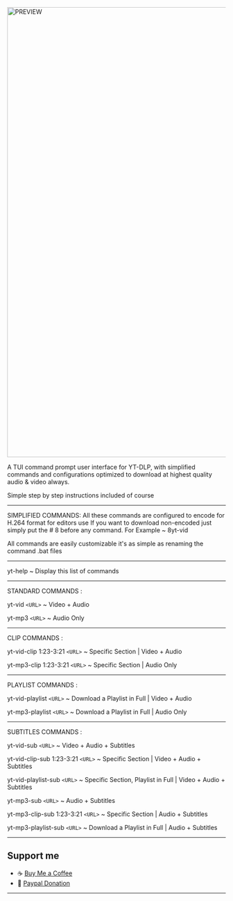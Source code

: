 <img width="1223" height="1035" alt="PREVIEW" src="https://github.com/user-attachments/assets/3761c272-16fa-4f11-a4a0-908a7b094f33" />

A TUI command prompt user interface for YT-DLP, with simplified commands and configurations optimized to download at highest quality audio & video always.

Simple step by step instructions included of course

----------------------------

SIMPLIFIED COMMANDS:
All these commands are configured to encode for H.264 format for editors use
If you want to download non-encoded just simply put the # 8 before any command. For Example  ~  8yt-vid

All commands are easily customizable it's as simple as renaming the command .bat files 

----------------------------

yt-help                               ~ Display this list of commands

----------------------------

STANDARD COMMANDS :

yt-vid `<URL>`                        ~     Video + Audio

yt-mp3 `<URL>`                        ~     Audio Only

----------------------------

CLIP COMMANDS :

yt-vid-clip 1:23-3:21 `<URL>`         ~     Specific Section  |  Video + Audio 

yt-mp3-clip 1:23-3:21 `<URL>`         ~     Specific Section  |  Audio Only 

----------------------------

PLAYLIST COMMANDS :

yt-vid-playlist `<URL>`               ~     Download a Playlist in Full  |  Video + Audio 

yt-mp3-playlist `<URL>`               ~     Download a Playlist in Full  |  Audio Only

----------------------------

SUBTITLES COMMANDS :

yt-vid-sub `<URL>`                    ~     Video + Audio + Subtitles

yt-vid-clip-sub 1:23-3:21 `<URL>`     ~     Specific Section  |  Video + Audio + Subtitles

yt-vid-playlist-sub `<URL>`           ~     Specific Section, Playlist in Full  |  Video + Audio + Subtitles

yt-mp3-sub `<URL>`                    ~     Audio + Subtitles

yt-mp3-clip-sub 1:23-3:21 `<URL>`     ~     Specific Section  |  Audio + Subtitles

yt-mp3-playlist-sub `<URL>`           ~     Download a Playlist in Full  |  Audio + Subtitles

---

## Support me
- ☕ [Buy Me a Coffee](https://buymeacoffee.com/landn.thrn)  
- 🌊 [Paypal Donation](https://www.paypal.com/donate/?hosted_button_id=K4PLHFVBH7X8C)

---
